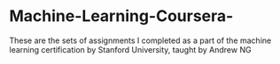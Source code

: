 # Machine-Learning-Coursera-
These are the sets of assignments I completed as a part of the machine learning certification by Stanford University, taught by Andrew NG
